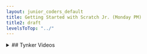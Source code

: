 ```yaml
---
layout: junior_coders_default
title: Getting Started with Scratch Jr. (Monday PM)
title2: draft
levelsToTop: "../"
---
```





<details>
<summary>## Tynker Videos
</summary>

## Tynker Videos

### Tynker Score Variable

based on old IDE

https://www.youtube.com/watch?v=r2OIDLITk4U

{% include youtubelazy.html  videoID="r2OIDLITk4U" %}

### Tynker ONline Video Support Videos

https://www.tynker.com/support/videos

### Mrs. Hulstrom's Tynker 301

http://jano.us/srms/tynker/301-powerups_and_effects15.html

## 20 Block Pen Art

https://www.youtube.com/watch?v=4555RLYUNHs&feature=emb_rel_end

{% include youtubelazy.html  videoID="4555RLYUNHs" %}

https://www.youtube.com/watch?v=--fp5swFntI&feature=emb_rel_end

{% include youtubelazy.html  videoID="--fp5swFntI" %}

### Tell Codey's Story


</details>